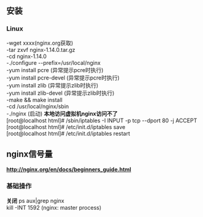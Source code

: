 ## 安装
### Linux
-wget xxxx(nginx.org获取)  
-tar zxvf nginx-1.14.0.tar.gz  
-cd nginx-1.14.0  
-./configure --prefix=/usr/local/nginx  
-yum install pcre   (异常提示pcre时执行)  
-yum install pcre-devel   (异常提示pcre时执行)  
-yum install zlib   (异常提示zlib时执行)  
-yum install zlib-devel   (异常提示zlib时执行)  
-make && make install  
-cd /usr/local/nginx/sbin  
-./nginx (启动) 
**本地访问虚拟机nginx访问不了**  
[root@localhost html]# /sbin/iptables -I INPUT -p tcp --dport 80 -j ACCEPT  
[root@localhost html]# /etc/init.d/iptables save  
[root@localhost html]# /etc/init.d/iptables restart   


## nginx信号量
**http://nginx.org/en/docs/beginners_guide.html**  
### 基础操作
**关闭**
 ps aux|grep nginx  
 kill -INT 1592  (nginx: master process)  
 
 
 






